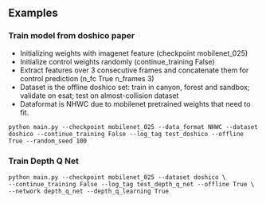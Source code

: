 ## Examples


### Train model from doshico paper

* Initializing weights with imagenet feature (checkpoint mobilenet_025)
* Initialize control weights randomly (continue_training False)
* Extract features over 3 consecutive frames and concatenate them for control prediction (n_fc True n_frames 3)
* Dataset is the offline doshico set: train in canyon, forest and sandbox; validate on esat; test on almost-collision dataset
* Dataformat is NHWC due to mobilenet pretrained weights that need to fit.

```
python main.py --checkpoint mobilenet_025 --data_format NHWC --dataset doshico --continue_training False --log_tag test_doshico --offline True --random_seed 100
```

### Train Depth Q Net

```
python main.py --checkpoint mobilenet_025 --dataset doshico \
--continue_training False --log_tag test_depth_q_net --offline True \
--network depth_q_net --depth_q_learning True 
```

